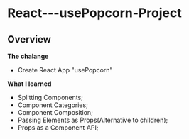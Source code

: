 # React---usePopcorn-Project

## Overview
**The chalange**
- Create React App "usePopcorn"

**What I learned**
- Splitting Components;
- Component Categories;
- Component Composition;
- Passing Elements as Props(Alternative to children);
- Props as a Component API;
